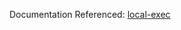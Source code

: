 Documentation Referenced:
[local-exec](https://developer.hashicorp.com/terraform/language/resources/provisioners/local-exec)
